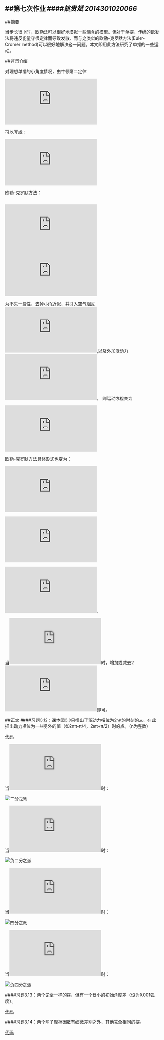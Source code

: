 ##第七次作业
####*姚贵斌 2014301020066*
------
##摘要

当步长很小时，欧勒法可以很好地模拟一些简单的模型。但对于单摆，传统的欧勒法将违反能量守很定律而导致发散。而与之类似的欧勒-克罗默方法(Euler-Cromer method)可以很好地解决这一问题。本文即用此方法研究了单摆的一些运动。

##背景介绍

对理想单摆的小角度情况，由牛顿第二定律

![](http://latex.codecogs.com/png.latex?%5Cddot%7B%5Ctheta%20%7D%3D-%5Cfrac%7Bg%7D%7Bl%7D%5Ctheta)

可以写成：

![](http://latex.codecogs.com/png.latex?%5Cdot%7B%5Comega%20%7D%3D-%5Cfrac%7Bg%7D%7Bl%7D%5Ctheta%2C%5Comega%3D%5Cdot%7B%5Ctheta%7D)

欧勒-克罗默方法：

![]()

![](http://latex.codecogs.com/png.latex?%5Ctheta_%7Bi&plus;1%7D%3D%5Ctheta_i&plus;%5Comega_%7Bi&plus;1%7D%5CDelta%20t)
![](http://latex.codecogs.com/png.latex?t_%7Bi&plus;1%7D%3Dt_i&plus;%5CDelta%20t)

为不失一般性，去掉小角近似，并引入空气阻尼![](http://latex.codecogs.com/png.latex?-q%5Cdot%5Ctheta),以及外加驱动力
![](http://latex.codecogs.com/png.latex?F_Dsin%28%5COmega_Dt%29)，
则运动方程变为

![](http://latex.codecogs.com/png.latex?%5Cddot%7B%5Ctheta%7D%3D-%5Cfrac%7Bg%7D%7Bl%7Dsin%5Ctheta-q%5Cdot%7B%5Ctheta%7D&plus;F_Dsin%28%5COmega_Dt%29)

欧勒-克罗默方法具体形式也变为：

![](http://latex.codecogs.com/png.latex?%5Comega_%7Bi&plus;1%7D%3D%5Comega_i&plus;%5B-%5Cfrac%7Bg%7D%7Bl%7Dsin%5Ctheta_i-q%5Comega_i&plus;F_Dsin%28%5COmega_Dt_i%29%5D%5CDelta%20t)

![](http://latex.codecogs.com/png.latex?%5Ctheta_%7Bi&plus;1%7D%3D%5Ctheta_i&plus;%5Comega_%7Bi&plus;1%7D%5CDelta%20t)

![](http://latex.codecogs.com/png.latex?t_%7Bi&plus;1%7D%3Dt_i&plus;%5CDelta%20t).

当![](http://latex.codecogs.com/png.latex?%5Ctheta_%7Bi&plus;1%7D%5Cnotin%5B-%5Cpi%2C%5Cpi%5D)时，增加或减去2![](http://latex.codecogs.com/png.latex?%5Cpi)即可。

##正文
####习题3.12：课本图3.9只描出了驱动力相位为2nπ的时刻的点，在此描出动力相位为一些另外的值（如2nπ-π/4，2nπ+π/2）时的点。（n为整数）

[代码](https://github.com/Guibeen/compuational_physics_N2014301020066/blob/master/codes/07/3.12.py)

当![](http://latex.codecogs.com/png.latex?%5COmega_Dt%3D2n%5Cpi&plus;%5Cpi/2)时：

![二分之派](https://github.com/Guibeen/compuational_physics_N2014301020066/blob/master/images/07/3.12-%E4%BA%8C%E5%88%86%E4%B9%8B%E6%B4%BE.png)

当![](http://latex.codecogs.com/png.latex?%5COmega_Dt%3D2n%5Cpi-%5Cpi/2)时：

![负二分之派](https://github.com/Guibeen/compuational_physics_N2014301020066/blob/master/images/07/3.12-%E8%B4%9F%E4%BA%8C%E5%88%86%E4%B9%8B%E6%B4%BE.png)

当![](http://latex.codecogs.com/png.latex?%5COmega_Dt%3D2n%5Cpi&plus;%5Cpi/4)时：

![四分之派](https://github.com/Guibeen/compuational_physics_N2014301020066/blob/master/images/07/3.12-%E5%9B%9B%E5%88%86%E4%B9%8B%E6%B4%BE.png)

当![](http://latex.codecogs.com/png.latex?%5COmega_Dt%3D2n%5Cpi-%5Cpi/4)时：

![负四分之派](https://github.com/Guibeen/compuational_physics_N2014301020066/blob/master/images/07/3.12-%E8%B4%9F%E5%9B%9B%E5%88%86%E4%B9%8B%E6%B4%BE.png)

####习题3.13：两个完全一样的摆，但有一个很小的初始角度差（设为0.001弧度）。

[代码](https://github.com/Guibeen/compuational_physics_N2014301020066/blob/master/codes/07/3.13.py)

####习题3.14：两个除了摩擦因数有细微差别之外，其他完全相同的摆。

[代码](https://github.com/Guibeen/compuational_physics_N2014301020066/blob/master/codes/07/3.14.py)







